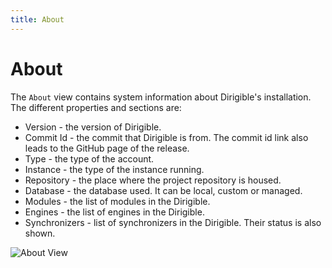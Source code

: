 ```yaml
---
title: About
---
```


About
===

The `About` view contains system information about Dirigible's installation. The different properties and sections are:

* Version - the version of Dirigible.
* Commit Id - the commit that Dirigible is from. The commit id link also leads to the GitHub page of the release.
* Type - the type of the account.
* Instance - the type of the instance running.
* Repository - the place where the project repository is housed.
* Database - the database used. It can be local, custom or managed.
* Modules - the list of modules in the Dirigible.
* Engines - the list of engines in the Dirigible.
* Synchronizers - list of synchronizers in the Dirigible. Their status is also shown.

![About View](../../../images/aboutview.png)